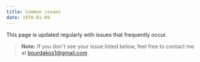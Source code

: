 ```yaml
---
title: Common issues
date: 1970-01-09
---
```

This page is updated regularly with issues that frequently occur.
> **Note:** If you don't see your issue listed below, feel free to contact me at bourdakos1@gmail.com
